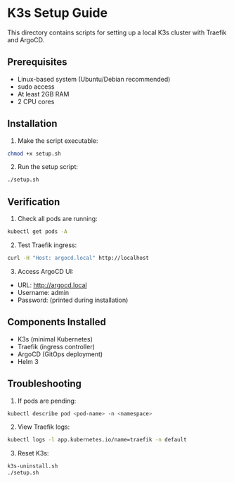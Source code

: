 # K3s Setup Guide

This directory contains scripts for setting up a local K3s cluster with Traefik and ArgoCD.

## Prerequisites

- Linux-based system (Ubuntu/Debian recommended)
- sudo access
- At least 2GB RAM
- 2 CPU cores

## Installation

1. Make the script executable:
```bash
chmod +x setup.sh
```

2. Run the setup script:
```bash
./setup.sh
```

## Verification

1. Check all pods are running:
```bash
kubectl get pods -A
```

2. Test Traefik ingress:
```bash
curl -H "Host: argocd.local" http://localhost
```

3. Access ArgoCD UI:
- URL: http://argocd.local
- Username: admin
- Password: (printed during installation)

## Components Installed

- K3s (minimal Kubernetes)
- Traefik (ingress controller)
- ArgoCD (GitOps deployment)
- Helm 3

## Troubleshooting

1. If pods are pending:
```bash
kubectl describe pod <pod-name> -n <namespace>
```

2. View Traefik logs:
```bash
kubectl logs -l app.kubernetes.io/name=traefik -n default
```

3. Reset K3s:
```bash
k3s-uninstall.sh
./setup.sh
```
